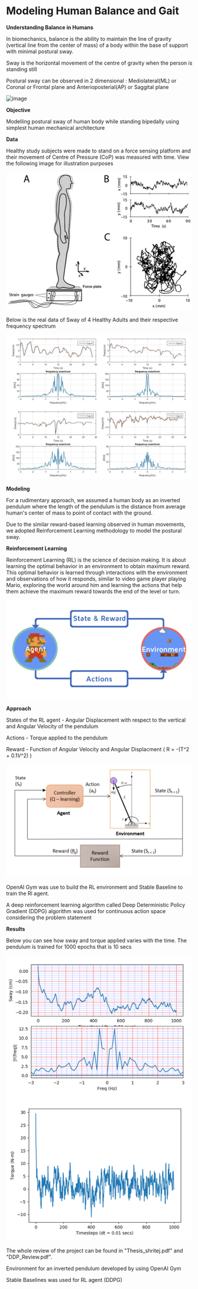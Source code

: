 # Modeling Human Balance and Gait  



**Understanding Balance in Humans**


In biomechanics, balance is the ability to maintain the line of gravity (vertical line from the center of mass) of a body within the base of support with minimal postural sway.

Sway is the horizontal movement of the centre of gravity when the person is standing still

Postural sway can be observed in 2 dimensional : Mediolateral(ML) or Coronal or Frontal plane and Anterioposterial(AP) or Saggital plane

![image](https://scalar.usc.edu/works/edkp-3/media/1-300x267.png) 


**Objective**

Modelling postural sway of human body while standing bipedally using simplest human mechanical architecture

**Data**

Healthy study subjects were made to stand on a force sensing platform and their movement of Centre of Pressure (CoP) was measured with time. View the following image for illustration purposes

 ![image](https://github.com/Shritej24c/Masters_Thesis/blob/master/Images/ijerph-18-02696-g001-550.jpeg)
 
 
 Below is the real data of Sway of 4 Healthy Adults and their respective frequency spectrum 
 
 ![alt text](https://github.com/Shritej24c/Masters_Thesis/blob/master/Images/Real%20Data.png)
 
 **Modeling**
 
For a rudimentary approach, we assumed a human body as an inverted pendulum where the length of the pendulum is the distance from average human's center of mass to point of contact with the ground.

Due to the similar reward-based learning observed in human movements, we adopted Reinforcement Learning methodology to model the postural sway.

**Reinforcement Learning**

Reinforcement Learning (RL) is the science of decision making. It is about learning the optimal behavior in an environment to obtain maximum reward. This optimal behavior is learned through interactions with the environment and observations of how it responds, similar to video game player playing Mario, exploring the world around him and learning the actions that help them achieve the maximum reward towards the end of the level or turn.
 

![image](https://github.com/Shritej24c/Masters_Thesis/blob/master/Images/Mario.png)


**Approach**

States of the RL agent - Angular Displacement with respect to the vertical and Angular Velocity of the pendulum

Actions - Torque applied to the pendulum

Reward - Function of Angular Velocity and Angular Displacment ( R = -(T^2 + 0.1*V*^2) )

![image](https://github.com/Shritej24c/Masters_Thesis/blob/master/Images/Block%20Diagram.png)

OpenAI Gym was use to build the RL environment and Stable Baseline to train the Rl agent.

A deep reinforcement learning algorithm called Deep Deterministic Policy Gradient (DDPG) algorithm was used for continuous action space  considering the problem statement


**Results**


Below you can see how sway and torque applied varies with the time. The pendulum is trained for 1000 epochs that is 10 secs

![image](https://github.com/Shritej24c/Masters_Thesis/blob/master/Images/Sway%20Result.png)
![image](https://github.com/Shritej24c/Masters_Thesis/blob/master/Images/Torque%20Result.png)








The whole review of the project can be found in "Thesis_shritej.pdf" and "DDP_Review.pdf".

Environment for an inverted pendulum developed by using OpenAI Gym

Stable Baselines was used for RL agent (DDPG) 

